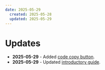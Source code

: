 ```yaml
---
date: 2025-05-29
  created: 2025-05-28
  updated: 2025-05-29
---
```


# Updates

- **2025-05-29** - Added [code copy button](https://squidfunk.github.io/mkdocs-material/reference/code-blocks/#code-copy-button).
- **2025-05-29** - Updated [introductory guide](https://therepos.github.io/mkdocs/about/).